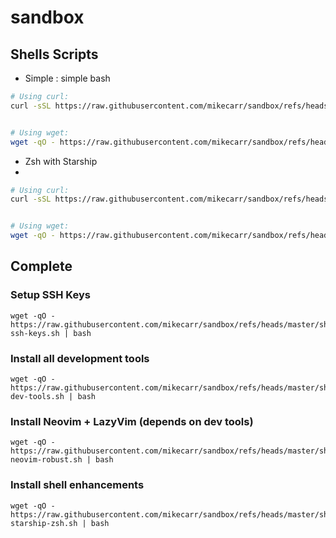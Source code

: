 # sandbox

## Shells Scripts

* Simple : simple bash

```bash
# Using curl:
curl -sSL https://raw.githubusercontent.com/mikecarr/sandbox/refs/heads/master/shell/simple.sh | bash


# Using wget:
wget -qO - https://raw.githubusercontent.com/mikecarr/sandbox/refs/heads/master/shell/simple.sh | bash
```

* Zsh with Starship
*

```bash
# Using curl:
curl -sSL https://raw.githubusercontent.com/mikecarr/sandbox/refs/heads/master/shell/setup-zsh-starship.sh | bash


# Using wget:
wget -qO - https://raw.githubusercontent.com/mikecarr/sandbox/refs/heads/master/shell/setup-zsh-starship.sh | bash
```

## Complete

### Setup SSH Keys

```
wget -qO - https://raw.githubusercontent.com/mikecarr/sandbox/refs/heads/master/shell/setup-ssh-keys.sh | bash
```

### Install all development tools

```
wget -qO - https://raw.githubusercontent.com/mikecarr/sandbox/refs/heads/master/shell/install-dev-tools.sh | bash
```

### Install Neovim + LazyVim (depends on dev tools)

```
wget -qO - https://raw.githubusercontent.com/mikecarr/sandbox/refs/heads/master/shell/install-neovim-robust.sh | bash
```

### Install shell enhancements

```
wget -qO - https://raw.githubusercontent.com/mikecarr/sandbox/refs/heads/master/shell/install-starship-zsh.sh | bash
```
